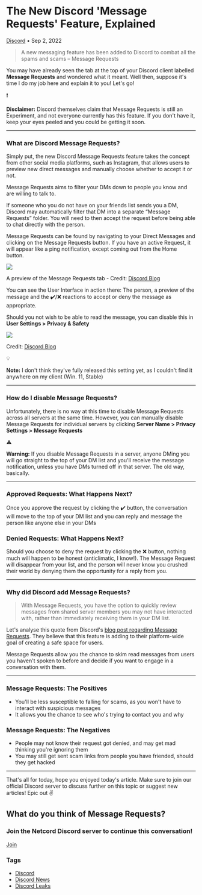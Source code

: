 The New Discord 'Message Requests' Feature, Explained
=====================================================

[Discord](https://netcord.site/tag/discord/) • Sep 2, 2022

[](https://www.facebook.com/sharer/sharer.php?u=https://netcord.site/discord-message-requests-explained/)[](https://twitter.com/intent/tweet?text=The%20New%20Discord%20'Message%20Requests'%20Feature%2C%20Explained&url=https://netcord.site/discord-message-requests-explained/)

> A new messaging feature has been added to Discord to combat all the spams and scams – Message Requests

You may have already seen the tab at the top of your Discord client labelled **Message Requests** and wondered what it meant. Well then, suppose it's time I do my job here and explain it to you! Let's go!

❗

**Disclaimer:** Discord themselves claim that Message Requests is still an Experiment, and not everyone currently has this feature. If you don't have it, keep your eyes peeled and you could be getting it soon.

* * *

### What are Discord Message Requests?

Simply put, the new Discord Message Requests feature takes the concept from other social media platforms, such as Instagram, that allows users to preview new direct messages and manually choose whether to accept it or not.

Message Requests aims to filter your DMs down to people you know and are willing to talk to.

If someone who you do not have on your friends list sends you a DM, Discord may automatically filter that DM into a separate “Message Requests” folder. You will need to then accept the request before being able to chat directly with the person.

Message Requests can be found by navigating to your Direct Messages and clicking on the Message Requests button. If you have an active Request, it will appear like a ping notification, except coming out from the Home button.

![](https://netcord.site/content/images/2022/09/image-2.png)

A preview of the Message Requests tab - Credit: [Discord Blog](https://support.discord.com/hc/en-us/articles/7924992471191-Message-Requests)

You can see the User Interface in action there: The person, a preview of the message and the ✔️/❌ reactions to accept or deny the message as appropriate.

Should you not wish to be able to read the message, you can disable this in **User Settings > Privacy & Safety**

![](https://netcord.site/content/images/2022/09/image-3.png)

Credit: [Discord Blog](https://support.discord.com/hc/en-us/articles/7924992471191-Message-Requests)

💡

**Note:** I don't think they've fully released this setting yet, as I couldn't find it anywhere on my client (Win. 11, Stable)

* * *

### How do I disable Message Requests?

Unfortunately, there is no way at this time to disable Message Requests across all servers at the same time. However, you can manually disable Message Requests for individual servers by clicking **Server Name > Privacy Settings > Message Requests**

⚠️

**Warning:** If you disable Message Requests in a server, anyone DMing you will go straight to the top of your DM list and you'll receive the message notification, unless you have DMs turned off in that server. The old way, basically.

* * *

### Approved Requests: What Happens Next?

Once you approve the request by clicking the ✔️ button, the conversation will move to the top of your DM list and you can reply and message the person like anyone else in your DMs

### Denied Requests: What Happens Next?

Should you choose to deny the request by clicking the ❌ button, nothing much will happen to be honest (anticlimatic, I know!). The Message Request will disappear from your list, and the person will never know you crushed their world by denying them the opportunity for a reply from you.

* * *

### Why did Discord add Message Requests?

> With Message Requests, you have the option to quickly review messages from shared server members you may not have interacted with, rather than immediately receiving them in your DM list.

Let's analyse this quote from Discord's [blog post regarding Message Requests](https://support.discord.com/hc/en-us/articles/7924992471191-Message-Requests). They believe that this feature is adding to their platform-wide goal of creating a safe space for users.

Message Requests allow you the chance to skim read messages from users you haven't spoken to before and decide if you want to engage in a conversation with them.

* * *

### Message Requests: The Positives

*   You'll be less susceptible to falling for scams, as you won't have to interact with suspicious messages
*   It allows you the chance to see who's trying to contact you and why

### Message Requests: The Negatives

*   People may not know their request got denied, and may get mad thinking you're ignoring them
*   You may still get sent scam links from people you have friended, should they get hacked

* * *

That's all for today, hope you enjoyed today's article. Make sure to join our official Discord server to discuss further on this topic or suggest new articles! Epic out ✌️

What do you think of Message Requests?
--------------------------------------

### Join the Netcord Discord server to continue this conversation!

[Join](https://discord.gg/F7v3XCwssK)

### Tags

*   [Discord](/tag/discord/ "Discord")
*   [Discord News](/tag/discord-news/ "Discord News")
*   [Discord Leaks](/tag/discord-leaks/ "Discord Leaks")
